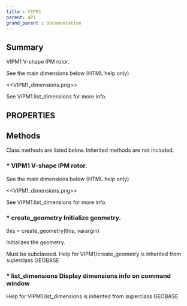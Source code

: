 ```yaml
---
title : VIPM1
parent: API
grand_parent : Documentation
---
```

## Summary
VIPM1 V-shape IPM rotor.

See the main dimensions below (HTML help only)

<<VIPM1_dimensions.png>>

See VIPM1.list_dimensions for more info.
## PROPERTIES
## Methods
Class methods are listed below. Inherited methods are not included.
### * VIPM1 V-shape IPM rotor.

See the main dimensions below (HTML help only)

<<VIPM1_dimensions.png>>

See VIPM1.list_dimensions for more info.

### * create_geometry Initialize geometry.

this = create_geometry(this, varargin)

Initializes the geometry.

Must be subclassed.
Help for VIPM1/create_geometry is inherited from superclass GEOBASE

### * list_dimensions Display dimensions info on command window
Help for VIPM1.list_dimensions is inherited from superclass GEOBASE

